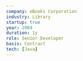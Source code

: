 ```yaml
---
company: eBooks Corporation
industry: Library
startup: true
year: 2004
duration: 1y
role: Senior Developer
basis: Contract
tech: [Java]
---
```

